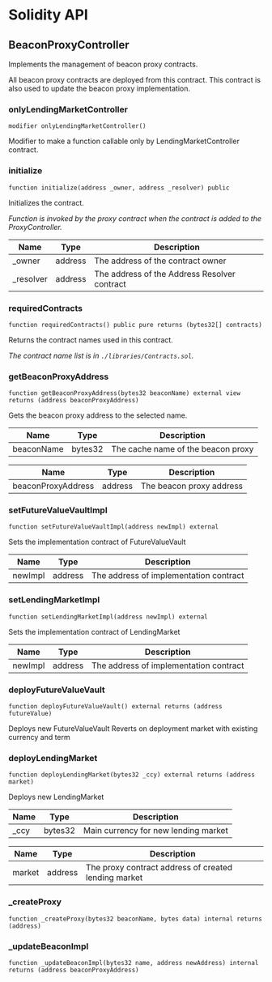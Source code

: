 # Solidity API

## BeaconProxyController

Implements the management of beacon proxy contracts.

All beacon proxy contracts are deployed from this contract.
This contract is also used to update the beacon proxy implementation.

### onlyLendingMarketController

```solidity
modifier onlyLendingMarketController()
```

Modifier to make a function callable only by LendingMarketController contract.

### initialize

```solidity
function initialize(address _owner, address _resolver) public
```

Initializes the contract.

_Function is invoked by the proxy contract when the contract is added to the ProxyController._

| Name | Type | Description |
| ---- | ---- | ----------- |
| _owner | address | The address of the contract owner |
| _resolver | address | The address of the Address Resolver contract |

### requiredContracts

```solidity
function requiredContracts() public pure returns (bytes32[] contracts)
```

Returns the contract names used in this contract.

_The contract name list is in `./libraries/Contracts.sol`._

### getBeaconProxyAddress

```solidity
function getBeaconProxyAddress(bytes32 beaconName) external view returns (address beaconProxyAddress)
```

Gets the beacon proxy address to the selected name.

| Name | Type | Description |
| ---- | ---- | ----------- |
| beaconName | bytes32 | The cache name of the beacon proxy |

| Name | Type | Description |
| ---- | ---- | ----------- |
| beaconProxyAddress | address | The beacon proxy address |

### setFutureValueVaultImpl

```solidity
function setFutureValueVaultImpl(address newImpl) external
```

Sets the implementation contract of FutureValueVault

| Name | Type | Description |
| ---- | ---- | ----------- |
| newImpl | address | The address of implementation contract |

### setLendingMarketImpl

```solidity
function setLendingMarketImpl(address newImpl) external
```

Sets the implementation contract of LendingMarket

| Name | Type | Description |
| ---- | ---- | ----------- |
| newImpl | address | The address of implementation contract |

### deployFutureValueVault

```solidity
function deployFutureValueVault() external returns (address futureValue)
```

Deploys new FutureValueVault
Reverts on deployment market with existing currency and term

### deployLendingMarket

```solidity
function deployLendingMarket(bytes32 _ccy) external returns (address market)
```

Deploys new LendingMarket

| Name | Type | Description |
| ---- | ---- | ----------- |
| _ccy | bytes32 | Main currency for new lending market |

| Name | Type | Description |
| ---- | ---- | ----------- |
| market | address | The proxy contract address of created lending market |

### _createProxy

```solidity
function _createProxy(bytes32 beaconName, bytes data) internal returns (address)
```

### _updateBeaconImpl

```solidity
function _updateBeaconImpl(bytes32 name, address newAddress) internal returns (address beaconProxyAddress)
```

